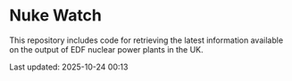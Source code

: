 # Nuke Watch

This repository includes code for retrieving the latest information available on the output of EDF nuclear power plants in the UK.

Last updated: 2025-10-24 00:13